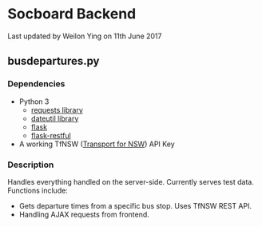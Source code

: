 # Socboard Backend
Last updated by Weilon Ying on 11th June 2017

## busdepartures.py
### Dependencies
* Python 3
    * [requests library](https://pypi.python.org/pypi/requests)
    * [dateutil library](https://pypi.python.org/pypi/python-dateutil)
    * [flask](https://flask.pocoo.org)
    * [flask-restful](https://flask-restful.readthedocs.io/en/0.3.5/)
* A working TfNSW ([Transport for NSW](https://opendata.transport.nsw.gov.au/)) API Key

### Description
Handles everything handled on the server-side. Currently serves test data. Functions include:
* Gets departure times from a specific bus stop. Uses TfNSW REST API.
* Handling AJAX requests from frontend.
